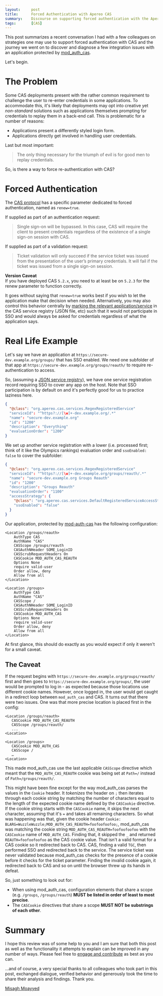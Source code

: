```yaml
---
layout:     post
title:      Forced Authentication with Apereo CAS
summary:    Discourse on supporting forced authentication with the Apereo CAS server from the perspective of an application protected with mod-auth-cas, the Apache httpd module for CAS.
tags:       [CAS]
---
```


This post summarizes a recent conversation I had with a few colleagues on strategies one may use to support forced authentication with CAS and the journey we went on to discover and diagnose a few integration issues with an application protected by [mod_auth_cas](https://github.com/apereo/mod_auth_cas).

Let's begin.

# The Problem

Some CAS deployments present with the rather common requirement to challenge the user to re-enter credentials in some applications. To accommodate this, it's likely that deployments may opt into creative yet *non-standard* solutions such as applications themselves prompting for credentials to replay them in a back-end call. This is problematic for a number of reasons:

- Applications present a differently styled login form.
- Applications directly get involved in handling user credentials.

Last but most important:

> The only thing necessary for the triumph of evil is for good men to replay credentials.

So, is there a way to force re-authentication with CAS?

# Forced Authentication

The [CAS protocol](https://apereo.github.io/cas/5.2.x/protocol/CAS-Protocol-Specification.html) has a specific parameter dedicated to forced authentication, named as `renew=true`.

If supplied as part of an authentication request:

> Single sign-on will be bypassed. In this case, CAS will require the client to present credentials regardless of the existence of a single sign-on session with CAS.

If supplied as part of a validation request:

> Ticket validation will only succeed if the service ticket was issued from the presentation of the user’s primary credentials. It will fail if the ticket was issued from a single sign-on session.

<div class="alert alert-info">
<strong>Version Caveat</strong><br/>If you have deployed CAS <code>5.2.x</code>, you need to at least be on <code>5.2.3</code> for the renew parameter to function correctly.</div>

<script async src="https://pagead2.googlesyndication.com/pagead/js/adsbygoogle.js"></script>
<ins class="adsbygoogle"
     style="display:block; text-align:center;"
     data-ad-layout="in-article"
     data-ad-format="fluid"
     data-ad-client="ca-pub-8081398210264173"
     data-ad-slot="3789603713"></ins>
<script>
     (adsbygoogle = window.adsbygoogle || []).push({});
</script>

It goes without saying that `renew=true` works best if you wish to let the application make that decision when needed. Alternatively, you may also control this behavior centrally by [marking the relevant application/service](https://apereo.github.io/cas/5.2.x/installation/Configuring-Service-Access-Strategy.html#disable-service-sso-access) in the CAS service registry (JSON file, etc) such that it would not participate in SSO and would always be asked for credentials regardless of what the application says.

# Real Life Example

Let's say we have an application at `https://secure-dev.example.org/groups/` that has SSO enabled.  We need one subfolder of that app at `https://secure-dev.example.org/groups/reauth/` to require re-authentication to access.

So, (assuming a [JSON service registry](https://apereo.github.io/cas/5.2.x/installation/JSON-Service-Management.html)), we have one service registration record requiring SSO to cover any app on the host. Note that SSO participation is by default on and it's perfectly good for us to practice laziness here.

```json
{
  "@class": "org.apereo.cas.services.RegexRegisteredService"
  "serviceId": "^https?://[\w]+-dev.example.org/.*"
  "name": "secure-dev.example.org"
  "id": "1200"
  "description": "Everything"
  "evaluationOrder": "1200"
}
```

We set up another service registration with a lower (i.e. processed first; think of it like the Olympics rankings) evaluation order and `ssoEnabled: false` to cover the subfolder:

```json
{
  "@class": "org.apereo.cas.services.RegexRegisteredService"
  "serviceId": "^https?://[\w]+-dev.example.org/groups/reauth/.*"
  "name": "secure-dev.example.org Groups Reauth"
  "id": "1200"
  "description": "Groups Reauth"
  "evaluationOrder": "1100"
  "accessStrategy": {
    "@class": "org.apereo.cas.services.DefaultRegisteredServiceAccessStrategy"
    "ssoEnabled": "false"
  }
}
```

Our application, protected by [mod-auth-cas](https://github.com/apereo/mod_auth_cas) has the following configuration:

```
<Location /groups/reauth>
    AuthType CAS
    AuthName "CAS"
    CASScope /groups/reauth
    CASAuthNHeader SOME_LoginID
    CASScrubRequestHeaders On
    CASCookie MOD_AUTH_CAS_REAUTH
    Options None
    require valid-user
    Order allow, deny
    Allow from all
</Location>

<Location /groups>
    AuthType CAS
    AuthName "CAS"
    CASScope /
    CASAuthNHeader SOME_LoginID
    CASScrubRequestHeaders On
    CASCookie MOD_AUTH_CAS
    Options None
    require valid-user
    Order allow, deny
    Allow from all
</Location>
```

At first glance, this should do exactly as you would expect if only it weren't for a small caveat.

## The Caveat

If the request begins with `https://secure-dev.example.org/groups/reauth/` first and then goes to `https://secure-dev.example.org/groups/`, the user would be prompted to log in - as expected because those locations use different cookie names.  However, once logged in, the user would get caught in a redirect loop between `mod_auth_cas` and CAS.  It turns out that there were two issues.  One was that more precise location is placed first in the config:

```
<Location /groups/reauth>
   CASCookie MOD_AUTH_CAS_REAUTH
   CASScope /groups/reauth/
   ...
<Location>

<Location /groups>
   CASCookie MOD_AUTH_CAS
   CASScope /
   …
<Location>
```

This made mod_auth_cas use the last applicable `CASScope` directive which meant that the `MOD_AUTH_CAS_REAUTH` cookie was being set at `Path=/` instead of `Path=/groups/reauth/`.

This might have been fine except for the way mod_auth_cas parses the values in the `Cookie` header.  It *tokenizes* the header on `;` then iterates through each cookie string by matching the number of characters equal to the length of the expected cookie name defined by the `CASCookie` directive.  If the cookie string starts with the `CASCookie` name, it skips the next character,  assuming that it's `=` and takes all remaining characters. So what was happening was that, given the cookie header `Cookie: BLARG=WuzzleWuzzle;MOD_AUTH_CAS_REAUTH=foofoofoofoo;`, mod_auth_cas was matching the cookie string `MOD_AUTH_CAS_REAUTH=foofoofoofoo` with the `CASCookie` name of `MOD_AUTH_CAS`.  Finding that, it skipped the `_` and returned `REAUTH=foofoofoofoo` as the CAS cookie value.  That isn't a valid format for a CAS cookie so it redirected back to CAS.  CAS, finding a valid `TGC`, then performed SSO and redirected back to the service.  The service ticket was never validated because mod_auth_cas checks for the presence of a cookie before it checks for the ticket parameter.  Finding the invalid cookie again, it redirected back to CAS and so on until the browser threw up its hands in defeat.

<script async src="https://pagead2.googlesyndication.com/pagead/js/adsbygoogle.js"></script>
<ins class="adsbygoogle"
     style="display:block; text-align:center;"
     data-ad-layout="in-article"
     data-ad-format="fluid"
     data-ad-client="ca-pub-8081398210264173"
     data-ad-slot="3789603713"></ins>
<script>
     (adsbygoogle = window.adsbygoogle || []).push({});
</script>

So, just something to look out for:

- When using mod_auth_cas, configuration elements that share a scope (e.g. `/groups`, `/groups/reauth`) **MUST be listed in order of least to most precise**.
- The `CASCookie` directives that share a scope **MUST NOT be substrings of each other**.

# Summary

I hope this review was of some help to you and I am sure that both this post as well as the functionality it attempts to explain can be improved in any number of ways. Please feel free to [engage and contribute](https://apereo.github.io/cas/developer/Contributor-Guidelines.html) as best as you can.

...and of course, a very special thanks to all colleagues who took part in this post, exchanged dialogue, verified behavior and generously took the time to share their analysis and findings. Thank you.

[Misagh Moayyed](https://fawnoos.com)
